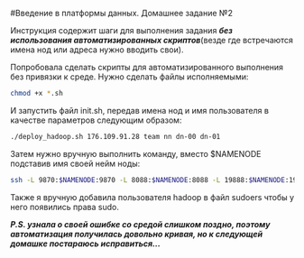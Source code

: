 #Введение в платформы данных. Домашнее задание №2

Инструкция содержит шаги для выполнения задания ***без использования автоматизированных скриптов***(везде где встречаются имена нод или адреса нужно вводить свои).

Попробовала сделать скрипты для автоматизированного выполнения без привязки к среде. 
Нужно сделать файлы исполняемыми:
```bash
chmod +x *.sh
```
И запустить файл init.sh, передав имена нод и имя пользователя в качестве параметров следующим образом:
```bash
./deploy_hadoop.sh 176.109.91.28 team nn dn-00 dn-01
```
Затем нужно вручную выполнить команду, вместо $NAMENODE подставив имя своей нейм ноды:
```bash
ssh -L 9870:$NAMENODE:9870 -L 8088:$NAMENODE:8088 -L 19888:$NAMENODE:19888 "$USER@$JUMP_NODE"
```
Также я вручную добавила пользователя hadoop в файл sudoers чтобы у него появились права sudo.

***P.S. узнала о своей ошибке со средой слишком поздно, поэтому автоматизация получилась довольно кривая, но к следующей домашке постараюсь исправиться...***
